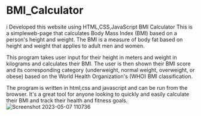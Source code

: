 # BMI_Calculator
i Developed this website using HTML,CSS,JavaScript
BMI Calculator
This is a simpleweb-page that calculates Body Mass Index (BMI) based on a person's height and weight. The BMI is a measure of body fat based on height and weight that applies to adult men and women.

This program takes user input for their height in meters and weight in kilograms and calculates their BMI. The user is then shown their BMI score and its corresponding category (underweight, normal weight, overweight, or obese) based on the World Health Organization's (WHO) BMI classification.

The program is written in html,css and javascript and can be run from the browser. It's a great tool for anyone looking to quickly and easily calculate their BMI and track their health and fitness goals.
![Screenshot 2023-05-07 110736](https://user-images.githubusercontent.com/80308317/236659778-65729d02-d976-4143-b809-d3ad4fe74044.png)
